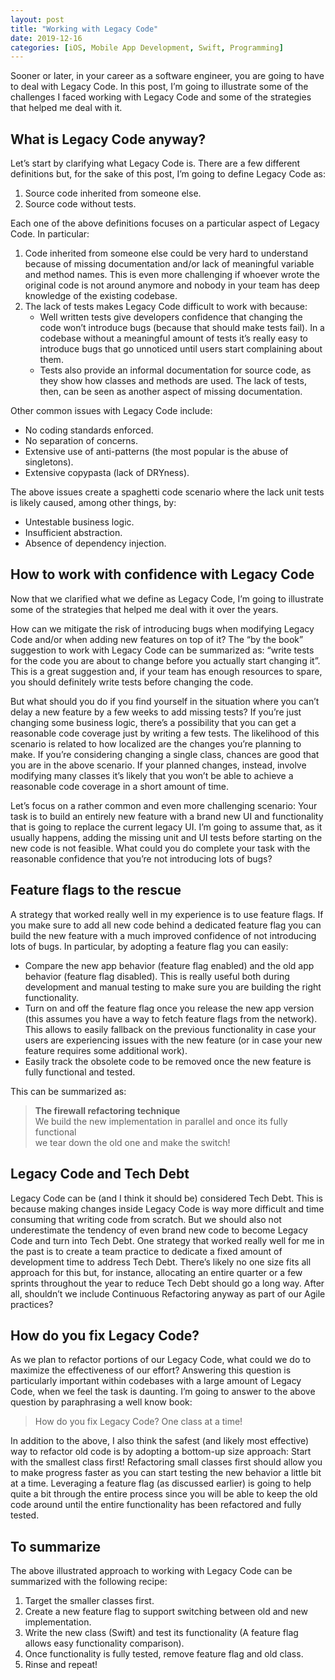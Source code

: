 ```yaml
---
layout: post
title: "Working with Legacy Code"
date: 2019-12-16
categories: [iOS, Mobile App Development, Swift, Programming]
---
```

Sooner or later, in your career as a software engineer, you are going to have to deal with Legacy Code. In this post, I’m going to illustrate some of the challenges I faced working with Legacy Code and some of the strategies that helped me deal with it.

## What is Legacy  Code anyway?
Let’s start by clarifying what Legacy Code is. There are a few different definitions but, for the sake of this post, I’m going to define Legacy Code as:
1. Source code inherited from someone else.
2. Source code without tests.

Each one of the above definitions focuses on a particular aspect of Legacy Code. In particular:
1. Code inherited from someone else could be very hard to understand because of missing documentation and/or lack of meaningful variable and method names. This is even more challenging if whoever wrote the original code is not around anymore and nobody in your team has deep knowledge of the existing codebase.
2. The lack of tests makes Legacy Code difficult to work with because:
    * Well written tests give developers confidence that changing the code won’t introduce bugs (because that should make tests fail). In a codebase without a meaningful amount of tests it’s really easy to introduce bugs that go unnoticed until users start complaining about them. 
    * Tests also provide an informal documentation for source code, as they show how classes and methods are used. The lack of tests, then, can be seen as another aspect of missing documentation. 

Other common issues with Legacy Code include:
* No coding standards enforced.
* No separation of concerns.
* Extensive use of anti-patterns (the most popular is the abuse of singletons).
* Extensive copypasta (lack of DRYness).

The above issues create a spaghetti code scenario where the lack unit tests is likely caused, among other things, by:
* Untestable business logic.
* Insufficient abstraction.
* Absence of dependency injection.

## How to work with confidence with Legacy Code
Now that we clarified what we define as Legacy Code, I’m going to illustrate some of the strategies that helped me deal with it over the years.

How can we mitigate the risk of introducing bugs when modifying Legacy Code and/or when adding new features on top of it?
The “by the book” suggestion to work with Legacy Code can be summarized as: “write tests for the code you are about to change before you actually start changing it”. This is a great suggestion and, if your team has enough resources to spare, you should definitely write tests before changing the code.

But what should you do if you find yourself in the situation where you can’t delay a new feature by a few weeks to add missing tests? 
If you’re just changing some business logic, there’s a possibility that you can get a reasonable code coverage just by writing a few tests. The likelihood of this scenario is related to how localized are the changes you’re planning to make. If you’re considering changing a single class, chances are good that you are in the above scenario. If your planned changes, instead, involve modifying many classes it’s likely that you won’t be able to achieve a reasonable code coverage in a short amount of time.

Let’s focus on a rather common and even more challenging scenario: Your task is to build an entirely new feature with a brand new UI and functionality that is going to replace the current legacy UI. I’m going to assume that, as it usually happens, adding the missing unit and UI tests before starting on the new code is not feasible. What could you do complete your task with the reasonable confidence that you’re not introducing lots of bugs?

## Feature flags to the rescue
A strategy that worked really well in my experience is to use feature flags. If you make sure to add all new code behind a dedicated feature flag you can build the new feature with a much improved confidence of not introducing lots of bugs. In particular, by adopting a feature flag you can easily:
* Compare the new app behavior (feature flag enabled) and the old app behavior (feature flag disabled). This is really useful both during development and manual testing to make sure you are building the right functionality.
* Turn on and off the feature flag once you release the new app version (this assumes you have a way to fetch feature flags from the network). This allows to easily fallback on the previous functionality in case your users are experiencing issues with the new feature (or in case your new feature requires some additional work).
* Easily track the obsolete code to be removed once the new feature is fully functional and tested.

This can be summarized as:

> **The firewall refactoring technique**  
> We build the new implementation in parallel and once its fully functional  
> we tear down the old one and make the switch!

## Legacy Code and Tech Debt
Legacy Code can be (and I think it should be) considered Tech Debt. This is because making changes inside Legacy Code is way more difficult and time consuming that writing code from scratch. But we should also not underestimate the tendency of even brand new code to become Legacy Code and turn into Tech Debt.
One strategy that worked really well for me in the past is to create a team practice to dedicate a fixed amount of development time to address Tech Debt. There’s likely no one size fits all approach for this but, for instance, allocating an entire quarter or a few sprints throughout the year to reduce Tech Debt should go a long way. After all, shouldn’t we include Continuous Refactoring anyway as part of our Agile practices?

## How do you fix Legacy Code?
As we plan to refactor portions of our Legacy Code, what could we do to maximize the effectiveness of our effort? Answering this question is particularly important within codebases with a large amount of Legacy Code, when we feel the task is daunting.
I’m going to answer to the above question by paraphrasing a well know book:

> How do you fix Legacy Code?
> One class at a time!

In addition to the above, I also think the safest (and likely most effective) way to refactor old code is by adopting a bottom-up size approach: Start with the smallest class first!
Refactoring small classes first should allow you to make progress faster as you can start testing the new behavior a little bit at a time. Leveraging a feature flag (as discussed earlier) is going to help quite a bit through the entire process since you will be able to keep the old code around until the entire functionality has been refactored and fully tested.

## To summarize
The above illustrated approach to working with Legacy Code can be summarized with the following recipe:
1. Target the smaller classes first.
2. Create a new feature flag to support switching between old and new implementation.
3. Write the new class (Swift) and test its functionality (A feature flag allows easy functionality comparison).
4. Once functionality is fully tested, remove feature flag and old class.
5. Rinse and repeat!
